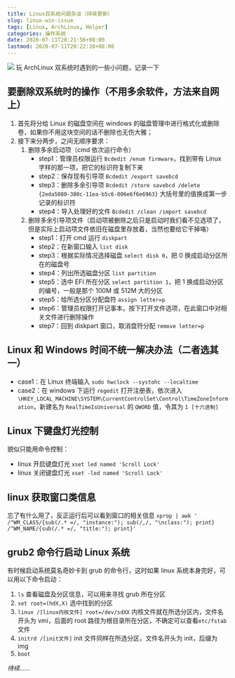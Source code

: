 ```yaml
---
title: Linux双系统问题杂谈（持续更新）
slug: linux-win-issue
tags: [Linux, ArchLinux, Helper]
categories: 操作系统
date: 2020-07-11T20:21:56+08:00
lastmod: 2020-07-11T20:22:28+08:00
---
```


![](https://cdn.jsdelivr.net/gh/hotsnow-sean/image-host/img/20200707211141.png)
玩 ArchLinux 双系统时遇到的一些小问题，记录一下

<!--more-->

## 要删除双系统时的操作（不用多余软件，方法来自网上）

1. 首先将分给 Linux 的磁盘空间在 windows 的磁盘管理中进行格式化或删除卷，如果你不用这块空间的话不删除也无伤大雅；
2. 接下来分两步，之间无顺序要求：
   1. 删除多余启动项（cmd 依次运行命令）
      - step1：管理员权限运行 `Bcdedit /enum firmware`，找到带有 Linux 字样的那一项，把它的标识符复制下来
      - step2：保存现有引导项 `Bcdedit /export savebcd`
      - step3：删除多余引导项 `Bcdedit /store savebcd /delete {2eda5080-380c-11ea-b5c6-806e6f6e6963}` 大括号里的值换成第一步记录的标识符
      - step4：导入处理好的文件 `Bcdedit /clean /import savebcd`
   2. 删除多余引导项文件（启动项被删除之后只是启动时我们看不见选项了，但是实际上启动项文件依旧在磁盘里存放着，当然也要给它干掉咯）
      - step1：打开 cmd 运行 `diskpart`
      - step2：在新窗口输入 `list disk`
      - step3：根据实际情况选择磁盘 `select disk 0`，把 0 换成启动分区所在的磁盘号
      - step4：列出所选磁盘分区 `list partition`
      - step5：选中 EFI 所在分区 `select partition 1`，把 1 换成启动分区的编号，一般是那个 100M 或 512M 大的分区
      - step5：给所选分区分配盘符 `assign letter=p`
      - step6：管理员权限打开记事本，按下打开文件选项，在此窗口中对相关文件进行删除操作
      - step7：回到 diskpart 窗口，取消盘符分配 `remove letter=p`

## Linux 和 Windows 时间不统一解决办法（二者选其一）

- case1：在 Linux 终端输入 `sudo hwclock --systohc --localtime`
- case2：在 windows 下运行 `regedit` 打开注册表，依次进入 `\HKEY_LOCAL_MACHINE\SYSTEM\CurrentControlSet\Control\TimeZoneInformation`，新建名为 `RealTimeIsUniversal` 的 `QWORD` 值，令其为 `1 [十六进制]`

## Linux 下键盘灯光控制

貌似只能用命令控制：

- linux 开启键盘灯光 `xset led named 'Scroll Lock'`
- linux 关闭键盘灯光 `xset -led named 'Scroll Lock'`

## linux 获取窗口类信息

忘了有什么用了，反正运行后可以看到窗口的相关信息
`xprop | awk ' /^WM_CLASS/{sub(/.* =/, "instance:"); sub(/,/, "\nclass:"); print} /^WM_NAME/{sub(/.* =/, "title:"); print}'`

## grub2 命令行启动 Linux 系统

有时候启动系统莫名奇妙卡到 grub 的命令行，这时如果 linux 系统本身完好，可以用以下命令启动：

1. `ls` 查看磁盘及分区信息，可以用来寻找 grub 所在分区
2. `set root=(hdX,X)` 选中找到的分区
3. `linux /[linux内核文件] root=/dev/sdXX` 内核文件就在所选分区内，文件名开头为 vmi，后面的 root 路径为根目录所在分区，不确定可以查看`etc/fstab`文件
4. `initrd /[init文件]` init 文件同样在所选分区，文件名开头为 init，后缀为 img
5. `boot`

_待续......_
